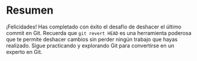 # Resumen

¡Felicidades! Has completado con éxito el desafío de deshacer el último commit en Git. Recuerda que `git revert HEAD` es una herramienta poderosa que te permite deshacer cambios sin perder ningún trabajo que hayas realizado. Sigue practicando y explorando Git para convertirse en un experto en Git.

